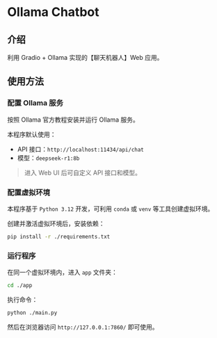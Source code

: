 # Ollama Chatbot

## 介绍

利用 Gradio + Ollama 实现的【聊天机器人】Web 应用。

## 使用方法

### 配置 Ollama 服务

按照 Ollama 官方教程安装并运行 Ollama 服务。

本程序默认使用：
- API 接口：`http://localhost:11434/api/chat`
- 模型：`deepseek-r1:8b`

> 进入 Web UI 后可自定义 API 接口和模型。

### 配置虚拟环境

本程序基于 `Python 3.12` 开发，可利用 `conda` 或 `venv` 等工具创建虚拟环境。

创建并激活虚拟环境后，安装依赖：

```bash
pip install -r ./requirements.txt
```

### 运行程序

在同一个虚拟环境内，进入 `app` 文件夹：

```bash
cd ./app
```

执行命令：

```bash
python ./main.py
```

然后在浏览器访问 `http://127.0.0.1:7860/` 即可使用。